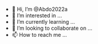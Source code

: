 - 👋 Hi, I’m @Abdo2022a
- 👀 I’m interested in ...
- 🌱 I’m currently learning ...
- 💞️ I’m looking to collaborate on ...
- 📫 How to reach me ...

<!---
Abdo2022a/Abdo2022a is a ✨ special ✨ repository because its `README.md` (this file) appears on your GitHub profile.
You can click the Preview link to take a look at your changes.
--->
